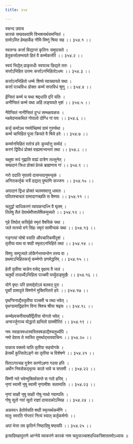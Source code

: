 ```yaml
---
title: ३५४

---
```

स्कन्द उवाच  
कारकं सम्प्रवक्ष्यामि विभक्त्यर्थसमन्वितं ।  
ग्रामोऽस्ति हेमहार्केह नौमि विष्णुं श्रिया सह ।। ३५४.१ ।।  
  
स्वतन्त्रः कर्त्ता विद्यान्तं कृतिनः समुपासते ।  
हेतुकर्त्तालम्भयते हितं वै कर्म्मकर्त्तरि ।। ३५४.२ ।।  
  
स्वयं भिद्येत् प्राकृतधीः स्वयञ्च छिद्यते तरुः ।  
सर्त्ताऽभिहित उत्तमः कर्त्ताऽनभिहितोऽधमः ।। ३५४.३ ।।  
  
कर्त्ताऽनभिहितो धर्म्मः शिष्ये व्याख्यायते यथा ।  
कर्त्ता पञ्चविधः प्रोक्तः कर्म्म सप्तविधं श्रुणु ।। ३५४.४ ।।  
  
ईप्सितं कर्म्म च यथा श्रद्दधाति द्दरि यतिः ।  
अनीप्सितं कर्म्म यथा अहिं लङ्घयते भृशं ।। ३५४.५ ।।  
  
नैवेप्सितं नानीप्सितं दुग्धं सम्भक्षयन्रजः ।  
भक्ष्येदप्यकथितं गोपालो दोग्धि गां पयः ।। ३५४.६ ।।  
  
कर्त्तृ कर्माऽथ गमयेच्छिष्यं ग्रामं गुरुर्यथा ।  
कर्म्म चाभिहितं पूजा क्रियते वै श्रिये हरेः ।। ३५४.७ ।।  
  
कर्म्मानभिहितं स्तोत्रं हरेः कुर्य्यात्तु सर्व्वदं ।  
करणं द्विविधं प्रोक्तं वाह्यमाभ्यन्तरं तथा ।। ३५४.८ ।।  
  
चक्षुषा रूपं गृह्णाति वाह्यं दात्रेण तल्लुनेत् ।  
सम्प्रदानं त्रिधा प्रोक्तं प्रेरकं ब्राह्मणाय गां ।। ३५४.९ ।।  
  
नरो ददाति नृपतये दासन्तदनुमन्तृकं ।  
अनिराकर्त्तृकं भर्त्रे दद्यात् पुष्पाणि सज्जनः ।। ३५४.१० ।।  
  
अपादानं द्विधा प्रोक्तं चलमश्वात्तु धावतः ।  
पतितश्चाचलं ग्रामादागच्छति स वैष्णवः ।। ३५४.११ ।।  
  
चतुर्द्धा चाधिकरणं व्यापकन्दध्नि वै घृतम् ।  
तिलेषु तैलं देवार्थमौपश्लेषिकमुच्यते ।। ३५४.१२ ।।  
  
गृहे तिष्ठेत् कपिर्वृक्षे स्मृतं वैषयिकं यथा ।  
जले मत्स्यो वने सिंहः स्मृतं सामीप्यकं यथा ।। ३५४.१३ ।।  
  
गङ्गायां घोषो वसति औपचारिकमीदृशं ।  
तृतीया वाथ वा षष्ठी स्मृताऽनभिहिते तथा ।। ३५४.१४ ।।  
  
विष्णुः सम्पूज्यते लोकैर्गन्तव्यन्तेन तस्य वा ।  
प्रथमाऽभिहितकर्त्तृ कर्म्मणोः प्रणमेद्धरिम् ।। ३५४.१५ ।।  
  
हेतौ तृतीया चान्नेन वसेद् वृक्षाय वै जलं ।  
चतुर्थी तादर्थ्येऽभिहिता पञ्चमी पर्य्युपाङ्मुखैः ।। ३५४.१६ ।।  
  
योगे वृष्टः परि ग्रामाद्देवोऽयं बलवत् पुरा ।  
पूर्व्वो ग्रामादृते विष्णोर्न मुक्तिरितरो हरेः ।। ३५४.१७ ।।  
  
पृथग्विनाद्यैस्तृतीया पञ्चमी च तथा भवेत् ।  
पृथग्ग्रामाद्विहारेण विना श्रिश्च श्रीया श्रइयः ।। ३५४.१८ ।।  
  
कर्म्मप्रवचनीयाख्यैर्द्वितीया योगतो भवेत् ।  
अन्वर्ज्जुनञ्च योद्धारो ह्यभितो ग्राममीरितं ।। ३५४.१९ ।।  
  
नमः स्वाहास्वधास्वस्तिवषडाद्यैश्चतुर्थ्यपि ।  
नमो देवाय ते स्वस्ति तुमर्थाद्भाववाचिनः ।। ३५४.२० ।।  
  
पाकाय पक्तये याति तृतीया सहयोगके ।  
हेत्वर्थे कुत्सितेऽङ्गे सा तृतीया च विशेषणे ।। ३५४.२१ ।।  
  
पिताऽगात्सह पुत्रेण काणोऽक्ष्णा गदया हरिः ।  
अर्थेन निवसेकद्‌भृत्यः काले भावे च सप्तमी ।। ३५४.२२ ।।  
  
विष्णौ नते भवेन्मुक्तिर्वसन्ते स गतो हरिम् ।  
नृणां स्वामी नृषु स्वामी नृणामीशः सताम्पतिः ।। ३५४.२३ ।।  
  
नृणां साक्षी नृषु साक्षी गोषु नाथो गवाम्पतिः ।  
गोषु सूतो गवां सूतो राज्ञां दायादकोऽस्विह ।। ३५४.२४ ।।  
  
अन्नस्य१ हेतोर्वसति षष्ठी स्मृत्यर्थकर्मणि ।  
मातुः स्मरति गोप्तारं नित्यं स्यात् कर्तृकर्मणोः ।।  
  
अपां भेत्ता तव कृतिर्न निष्ठादिषु षष्ठ्यपि ।। ३५४.२५ ।।  
  
इत्यादिमहापुराणे आग्नेये व्याकरणे कारकं नाम चतुःफञ्चाशदधिकत्रिशततमोऽध्यायः ॥
